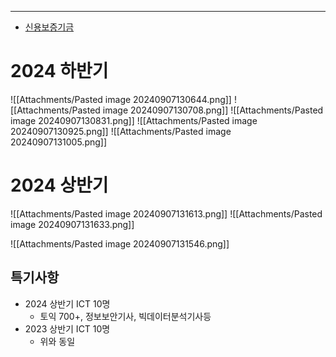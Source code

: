 ---
- [신용보증기금](https://www.kodit.co.kr/kodit/na/ntt/selectNttList.do?mi=2518&bbsId=407)
# 2024 하반기
![[Attachments/Pasted image 20240907130644.png]]
![[Attachments/Pasted image 20240907130708.png]]
![[Attachments/Pasted image 20240907130831.png]]
![[Attachments/Pasted image 20240907130925.png]]
![[Attachments/Pasted image 20240907131005.png]]

# 2024 상반기
![[Attachments/Pasted image 20240907131613.png]]
![[Attachments/Pasted image 20240907131633.png]]


![[Attachments/Pasted image 20240907131546.png]]

## 특기사항
- 2024 상반기 ICT 10명
	- 토익 700+, 정보보안기사, 빅데이터분석기사등
- 2023 상반기 ICT 10명
	- 위와 동일